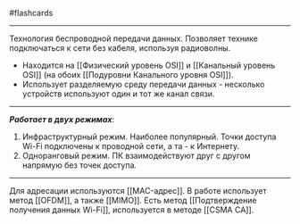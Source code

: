 #flashcards 
***
Технология беспроводной передачи данных. Позволяет технике подключаться к сети без кабеля, используя радиоволны.
- Находится на [[Физический уровень OSI]] и [[Канальный уровень OSI]] (на обоих [[Подуровни Канального уровня OSI]]).
- Использует разделяемую среду передачи данных - несколько устройств используют один и тот же канал связи.
***
***Работает в двух режимах***:
1. Инфраструктурный режим.
	Наиболее популярный. Точки доступа Wi-Fi подключены к проводной сети, а та - к Интернету.
2. Одноранговый режим.
	ПК взаимодействуют друг с другом напрямую без точек доступа.
***
Для адресации используются [[MAC-адрес]].
В работе использует метод [[OFDM]], а также [[MIMO]].
Есть метод [[Подтверждение получения данных Wi-Fi]], используется в методе [[CSMA CA]].
